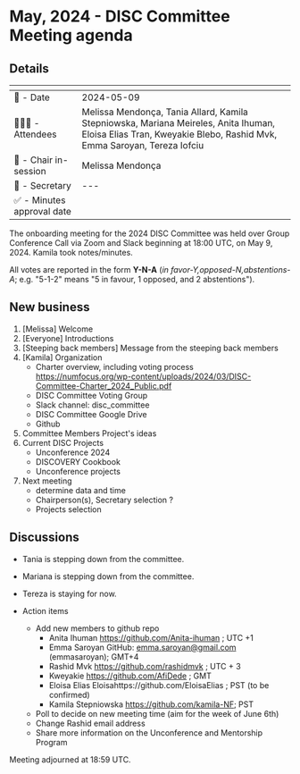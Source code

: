 # May, 2024 - DISC Committee Meeting agenda

## Details

| <!-- -->    | <!-- -->    |
|-----------|---|
| 📅 - Date | 2024-05-09 |
| 🙋🏽‍♀️ - Attendees | Melissa Mendonça, Tania Allard, Kamila Stepniowska, Mariana Meireles, Anita Ihuman, Eloisa Elias Tran, Kweyakie Blebo, Rashid Mvk, Emma Saroyan, Tereza Iofciu |
| 💬 - Chair in-session | Melissa Mendonça |
| 📝 - Secretary | ---  |
| ✅ - Minutes approval date |   |

The onboarding meeting for the 2024 DISC Committee was held over Group Conference Call via Zoom and Slack beginning at 18:00 UTC, on May 9, 2024. Kamila took notes/minutes.

All votes are reported in the form **Y-N-A** (*in favor-Y‚opposed-N‚abstentions-A*; e.g. "5-1-2" means "5 in favour, 1 opposed, and 2 abstentions").

## New business

1. [Melissa] Welcome
2. [Everyone] Introductions
3. [Steeping back members] Message from the steeping back members
4. [Kamila] Organization
    - Charter overview, including voting process https://numfocus.org/wp-content/uploads/2024/03/DISC-Committee-Charter_2024_Public.pdf
    - DISC Committee Voting Group
    - Slack channel: disc_committee
    - DISC Committee Google Drive
    - Github   
5. Committee Members Project's ideas
6. Current DISC Projects
    - Unconference 2024
    - DISCOVERY Cookbook
    - Unconference projects
7. Next meeting 
    - determine data and time
    - Chairperson(s), Secretary selection ?
    - Projects selection

## Discussions
- Tania is stepping down from the committee.
- Mariana is stepping down from the committee.
- Tereza is staying for now.

- Action items
    - Add new members to github repo
        - Anita Ihuman https://github.com/Anita-ihuman ; UTC +1
        - Emma Saroyan GitHub: emma.saroyan@gmail.com (emmasaroyan); GMT+4
        - Rashid Mvk https://github.com/rashidmvk ; UTC + 3
        - Kweyakie https://github.com/AfiDede ; GMT
        - Eloisa Elias Eloisahttps://github.com/EloisaElias ; PST (to be confirmed)
        - Kamila Stepniowska https://github.com/kamila-NF; PST
    - Poll to decide on new meeting time (aim for the week of June 6th)
    - Change Rashid email address
    - Share more information on the Unconference and Mentorship Program


Meeting adjourned at 18:59 UTC.
